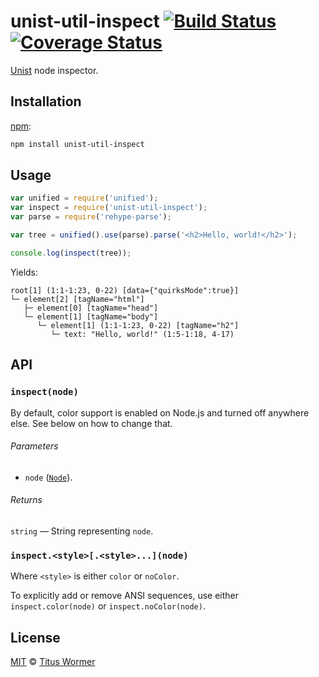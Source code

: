 # unist-util-inspect [![Build Status][build-badge]][build-page] [![Coverage Status][coverage-badge]][coverage-page]

[Unist][] node inspector.

## Installation

[npm][]:

```bash
npm install unist-util-inspect
```

## Usage

```javascript
var unified = require('unified');
var inspect = require('unist-util-inspect');
var parse = require('rehype-parse');

var tree = unified().use(parse).parse('<h2>Hello, world!</h2>');

console.log(inspect(tree));
```

Yields:

```text
root[1] (1:1-1:23, 0-22) [data={"quirksMode":true}]
└─ element[2] [tagName="html"]
   ├─ element[0] [tagName="head"]
   └─ element[1] [tagName="body"]
      └─ element[1] (1:1-1:23, 0-22) [tagName="h2"]
         └─ text: "Hello, world!" (1:5-1:18, 4-17)
```

## API

### `inspect(node)`

By default, color support is enabled on Node.js and turned off anywhere else.
See below on how to change that.

###### Parameters

*   `node` ([`Node`][node]).

###### Returns

`string` — String representing `node`.

### `inspect.<style>[.<style>...](node)`

Where `<style>` is either `color` or `noColor`.

To explicitly add or remove ANSI sequences, use either `inspect.color(node)`
or `inspect.noColor(node)`.

## License

[MIT][license] © [Titus Wormer][author]

<!-- Definition -->

[build-badge]: https://img.shields.io/travis/syntax-tree/unist-util-inspect.svg

[build-page]: https://travis-ci.org/syntax-tree/unist-util-inspect

[coverage-badge]: https://img.shields.io/codecov/c/github/syntax-tree/unist-util-inspect.svg

[coverage-page]: https://codecov.io/github/syntax-tree/unist-util-inspect?branch=master

[unist]: https://github.com/syntax-tree/unist

[npm]: https://docs.npmjs.com/cli/install

[node]: https://github.com/syntax-tree/unist#node

[license]: LICENSE

[author]: http://wooorm.com
